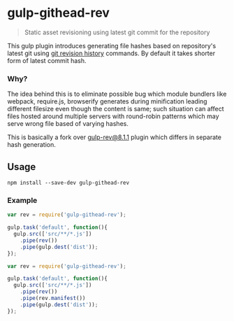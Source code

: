 # gulp-githead-rev
> Static asset revisioning using latest git commit for the repository

This gulp plugin introduces generating file hashes based on repository's latest git using [git revision history](https://git-scm.com/docs/git-rev-list) commands. By default it takes shorter form of latest commit hash.

### Why?
The idea behind this is to eliminate possible bug which module bundlers like webpack, require.js, browserify generates during minification leading different filesize even though the content is same; such situation can affect files hosted around multiple servers with round-robin patterns which may serve wrong file based of varying hashes.

This is basically a fork over [gulp-rev@8.1.1](https://github.com/sindresorhus/gulp-rev) plugin which differs in separate hash generation.

## Usage

```shell
npm install --save-dev gulp-githead-rev
```

### Example

```javascript
var rev = require('gulp-githead-rev');

gulp.task('default', function(){
  gulp.src(['src/**/*.js'])
    .pipe(rev())
    .pipe(gulp.dest('dist'));
});
```

```javascript
var rev = require('gulp-githead-rev');

gulp.task('default', function(){
  gulp.src(['src/**/*.js'])
    .pipe(rev())
    .pipe(rev.manifest())
    .pipe(gulp.dest('dist'));
});
```
